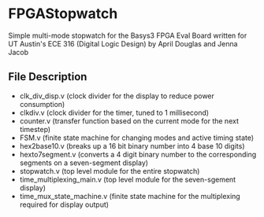 # FPGAStopwatch
Simple multi-mode stopwatch for the Basys3 FPGA Eval Board written for UT Austin's ECE 316 (Digital Logic Design) by April Douglas and Jenna Jacob

## File Description
- clk_div_disp.v (clock divider for the display to reduce power consumption)
- clkdiv.v (clock divider for the timer, tuned to 1 millisecond)
- counter.v (transfer function based on the current mode for the next timestep)
- FSM.v (finite state machine for changing modes and active timing state)
- hex2base10.v (breaks up a 16 bit binary number into 4 base 10 digits)
- hexto7segment.v (converts a 4 digit binary number to the corresponding segments on a seven-segment display)
- stopwatch.v (top level module for the entire stopwatch)
- time_multiplexing_main.v (top level module for the seven-sgement display)
- time_mux_state_machine.v (finite state machine for the multiplexing required for display output)

